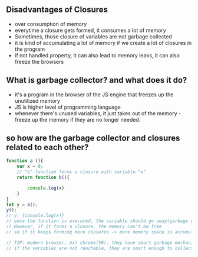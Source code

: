## Disadvantages of Closures

- over consumption of memory 
- everytime a closure gets formed, it consumes a lot of memory 
- Sometimes, those closure of variables are not garbage collected
- it is kind of accumulating a lot of memory if we create a lot of closures in the program
- if not handled property, it can also lead to memory leaks, it can also freeze the browsers

## What is garbage collector? and what does it do?
 - it's a program in the browser of the JS engine that freezes up the unutilized memory 
 - JS is higher level of programming language 
 - whenever there's unused variables, it just takes out of the memory - freeze up the memory if they are no longer needed.


## so how are the garbage collector and closures related to each other?

```js
function a (){
    var x = 0;
    // "b" function forms a closure with variable "x"
    return function b(){

        console.log(x)
    }
}
let y = a();
y();
// y: {console.log(x)}
// once the function is executed, the variable should go away(garbage collector) - No longer needed
// However, if it forms a closure, the memory can't be free 
// so if it keeps forming more closures -> more memory space is accumulating 

// TIP: modern browser, ex) chrome(V8), they have smart garbage mechanism
// if the variables are not reachable, they are smart enough to collect the garbage variables
```



